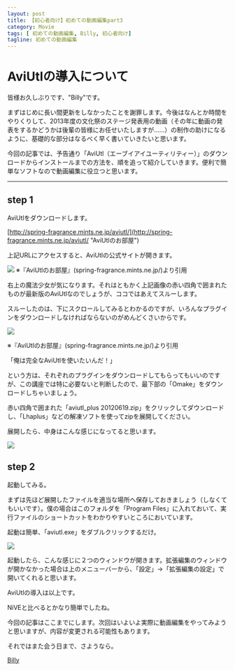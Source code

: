 ```yaml
---
layout: post
title: 【初心者向け】初めての動画編集part3
category: Movie
tags: [ 初めての動画編集, Billy, 初心者向け]
tagline: 初めての動画編集
---
```


# AviUtlの導入について #

皆様お久しぶりです、"Billy"です。

まずはじめに長い間更新をしなかったことを謝罪します。今後はなんとか時間をやりくりして、2013年度の文化祭のステージ発表用の動画（その年に動画の発表をするかどうかは後輩の皆様にお任せいたしますが……）の制作の助けになるように、基礎的な部分はなるべく早く書いていきたいと思います。

今回の記事では、予告通り「AviUtl（エーブイアイユーティリティー）」のダウンロードからインストールまでの方法を、順を追って紹介していきます。便利で簡単なソフトなので動画編集に役立つと思います。

---

## step 1 ##

AviUtlをダウンロードします。


[http://spring-fragrance.mints.ne.jp/aviutl/](http://spring-fragrance.mints.ne.jp/aviutl/ "AviUtlのお部屋")

上記URLにアクセスすると、AviUtlの公式サイトが開きます。

![](http://cloud.github.com/downloads/moto-net/moto-net.github.com/01.PNG)
※『AviUtlのお部屋』(spring-fragrance.mints.ne.jp/)より引用

右上の魔法少女が気になります。それはともかく上記画像の赤い四角で囲まれたものが最新版のAviUtlなのでしょうが、ココではあえてスルーします。

スルーしたのは、下にスクロールしてみるとわかるのですが、いろんなプラグインをダウンロードしなければならないのがめんどくさいからです。

![](http://cloud.github.com/downloads/moto-net/moto-net.github.com/02.PNG)

※『AviUtlのお部屋』(spring-fragrance.mints.ne.jp/)より引用

「俺は完全なAviUtlを使いたいんだ！」

という方は、それぞれのプラグインをダウンロードしてもらってもいいのですが、この講座では特に必要ないと判断したので、最下部の「Omake」をダウンロードしちゃいましょう。

赤い四角で囲まれた「aviutl_plus 20120619.zip」をクリックしてダウンロードし、「Lhaplus」などの解凍ソフトを使ってzipを展開してください。

展開したら、中身はこんな感じになってると思います。

![](http://cloud.github.com/downloads/moto-net/moto-net.github.com/03.png)


## step 2 ##

起動してみる。

まずは先ほど展開したファイルを適当な場所へ保存しておきましょう（しなくてもいいです）。僕の場合はこのフォルダを「Program Files」に入れておいて、実行ファイルのショートカットをわかりやすいところにおいています。

起動は簡単、「aviutl.exe」をダブルクリックするだけ。

![](http://cloud.github.com/downloads/moto-net/moto-net.github.com/04.PNG)

起動したら、こんな感じに２つのウィンドウが開きます。拡張編集のウィンドウが開かなかった場合は上のメニューバーから、「設定」→「拡張編集の設定」で開いてくれると思います。

AviUtlの導入は以上です。

NiVEと比べるとかなり簡単でしたね。


今回の記事はここまでにします。次回はいよいよ実際に動画編集をやってみようと思いますが、内容が変更される可能性もあります。


それではまた会う日まで、さようなら。

[Billy](http://coderwall.com/herrington-beta)